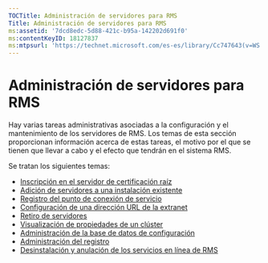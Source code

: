 ```yaml
---
TOCTitle: Administración de servidores para RMS
Title: Administración de servidores para RMS
ms:assetid: '7dcd8edc-5d88-421c-b95a-142202d691f0'
ms:contentKeyID: 18127837
ms:mtpsurl: 'https://technet.microsoft.com/es-es/library/Cc747643(v=WS.10)'
---
```


Administración de servidores para RMS
=====================================

Hay varias tareas administrativas asociadas a la configuración y el mantenimiento de los servidores de RMS. Los temas de esta sección proporcionan información acerca de estas tareas, el motivo por el que se tienen que llevar a cabo y el efecto que tendrán en el sistema RMS.

Se tratan los siguientes temas:

-   [Inscripción en el servidor de certificación raíz](https://technet.microsoft.com/3f69d25e-ecae-447f-b741-a819c8cf6227)
-   [Adición de servidores a una instalación existente](https://technet.microsoft.com/7f3598ff-cd19-4daa-aa65-877f7f95a8ec)
-   [Registro del punto de conexión de servicio](https://technet.microsoft.com/446d83ec-3224-45e2-9697-625e7db338f3)
-   [Configuración de una dirección URL de la extranet](https://technet.microsoft.com/88fec9ff-c96c-4d20-8856-0485e7507572)
-   [Retiro de servidores](https://technet.microsoft.com/52005e2e-9563-4ba0-906c-3cc76f9c378f)
-   [Visualización de propiedades de un clúster](https://technet.microsoft.com/d1307d46-8fcc-4bee-bfe7-f684bb2254c9)
-   [Administración de la base de datos de configuración](https://technet.microsoft.com/21551ca0-d09e-48ee-a9b3-287ed4586db7)
-   [Administración del registro](https://technet.microsoft.com/8fccfc57-2135-494e-8e44-f6191bf5e4a0)
-   [Desinstalación y anulación de los servicios en línea de RMS](https://technet.microsoft.com/cae1ed5b-f716-41f0-8e14-7cbfef405331)
